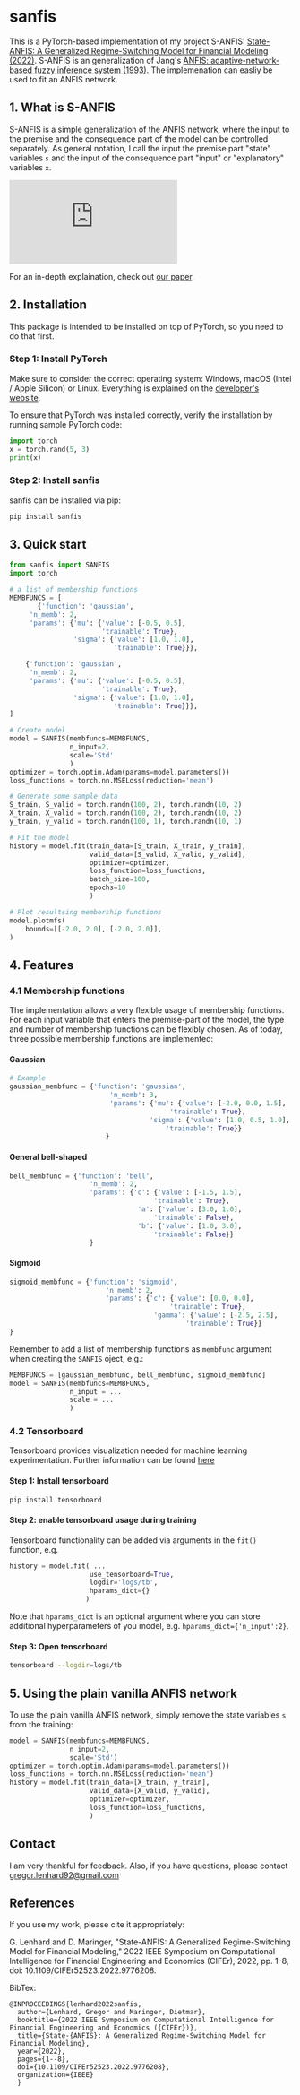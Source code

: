 # sanfis

This is a PyTorch-based implementation of my project S-ANFIS: [State-ANFIS: A Generalized Regime-Switching Model for Financial Modeling (2022)](https://ieeexplore.ieee.org/abstract/document/9776208). S-ANFIS is an generalization of Jang's [ANFIS: adaptive-network-based fuzzy inference system (1993)](https://ieeexplore.ieee.org/abstract/document/256541). The implemenation can easliy be used to fit an ANFIS network.

## 1. What is S-ANFIS

S-ANFIS is a simple generalization of the ANFIS network, where the input to the premise and the consequence part of the model can be controlled separately. As general notation, I call the input the premise part "state" variables ``s`` and the input of the consequence part "input" or "explanatory" variables ``x``. 

![S-ANFIS architecture](https://github.com/gregorLen/sanfis-pytorch/blob/main/sanfis_architecture.pdf?raw=true)

For an in-depth explaination, check out [our paper](https://ieeexplore.ieee.org/abstract/document/9776208).

## 2. Installation
This package is intended to be installed on top of PyTorch, so you need to do that first.
### Step 1: Install PyTorch
Make sure to consider the correct operating system: Windows, macOS (Intel / Apple Silicon) or Linux. Everything is explained on the [developer's website](https://pytorch.org/get-started/locally/). 

To ensure that PyTorch was installed correctly, verify the installation by running sample PyTorch code:

```python
import torch
x = torch.rand(5, 3)
print(x)
```
### Step 2: Install sanfis
sanfis can be installed via pip:

```bash
pip install sanfis
```

## 3. Quick start

```python
from sanfis import SANFIS
import torch

# a list of membership functions
MEMBFUNCS = [
       {'function': 'gaussian',
     'n_memb': 2,
     'params': {'mu': {'value': [-0.5, 0.5],
                       'trainable': True},
                'sigma': {'value': [1.0, 1.0],
                          'trainable': True}}},

    {'function': 'gaussian',
     'n_memb': 2,
     'params': {'mu': {'value': [-0.5, 0.5],
                       'trainable': True},
                'sigma': {'value': [1.0, 1.0],
                          'trainable': True}}},
]

# Create model
model = SANFIS(membfuncs=MEMBFUNCS,
               n_input=2,
               scale='Std'
               )
optimizer = torch.optim.Adam(params=model.parameters())
loss_functions = torch.nn.MSELoss(reduction='mean')

# Generate some sample data
S_train, S_valid = torch.randn(100, 2), torch.randn(10, 2)
X_train, X_valid = torch.randn(100, 2), torch.randn(10, 2)
y_train, y_valid = torch.randn(100, 1), torch.randn(10, 1)

# Fit the model
history = model.fit(train_data=[S_train, X_train, y_train],
                    valid_data=[S_valid, X_valid, y_valid],
                    optimizer=optimizer,
                    loss_function=loss_functions,
                    batch_size=100,
                    epochs=10
                    )

# Plot resultsing membership functions 
model.plotmfs(
    bounds=[[-2.0, 2.0], [-2.0, 2.0]],
)
```

## 4. Features
### 4.1 Membership functions
The implementation allows a very flexible usage of membership functions. For each input variable that enters the premise-part of the model, the type and number of membership functions can be flexibly chosen. As of today, three possible membership functions are implemented:

#### Gaussian
```python
# Example
gaussian_membfunc = {'function': 'gaussian',
						 'n_memb': 3,
						 'params': {'mu': {'value': [-2.0, 0.0, 1.5],
						                'trainable': True},
						           'sigma': {'value': [1.0, 0.5, 1.0],
						               'trainable': True}}
						}
```

#### General bell-shaped
```python
bell_membfunc = {'function': 'bell',
					'n_memb': 2,
					'params': {'c': {'value': [-1.5, 1.5],
					                'trainable': True},
					            'a': {'value': [3.0, 1.0],
					                'trainable': False},
					            'b': {'value': [1.0, 3.0],
					                'trainable': False}}
					}
```
#### Sigmoid
```python
sigmoid_membfunc = {'function': 'sigmoid',
						'n_memb': 2,
						'params': {'c': {'value': [0.0, 0.0],
						                'trainable': True},
						            'gamma': {'value': [-2.5, 2.5],
						                    'trainable': True}}
}
```

Remember to add a list of membership functions as `membfunc` argument when creating the ```SANFIS``` oject, e.g.:

```python
MEMBFUNCS = [gaussian_membfunc, bell_membfunc, sigmoid_membfunc]
model = SANFIS(membfuncs=MEMBFUNCS,
			   n_input = ...
			   scale = ...
			   )
```

### 4.2 Tensorboard
Tensorboard provides visualization needed for machine learning experimentation. Further information can be found [here](https://www.tensorflow.org/tensorboard)

#### Step 1: Install tensorboard
```bash
pip install tensorboard
```

#### Step 2: enable tensorboard usage during training

Tensorboard functionality can be added via arguments in the `fit()` function, e.g.

```python
history = model.fit( ...
                    use_tensorboard=True,
                    logdir='logs/tb',
                    hparams_dict={}
                   )
```
Note that `hparams_dict` is an optional argument where you can store additional hyperparameters of you model, e.g. `hparams_dict={'n_input':2}`.

#### Step 3: Open tensorboard
```bash
tensorboard --logdir=logs/tb
```


## 5. Using the plain vanilla ANFIS network
To use the plain vanilla ANFIS network, simply remove the state variables `s` from the training:

```python
model = SANFIS(membfuncs=MEMBFUNCS,
               n_input=2,
               scale='Std')
optimizer = torch.optim.Adam(params=model.parameters())
loss_functions = torch.nn.MSELoss(reduction='mean')
history = model.fit(train_data=[X_train, y_train],
                    valid_data=[X_valid, y_valid],
                    optimizer=optimizer,
                    loss_function=loss_functions,
                    )
```

## Contact
I am very thankful for feedback. Also, if you have questions, please contact gregor.lenhard92@gmail.com



## References
If you use my work, please cite it appropriately:


G. Lenhard and D. Maringer, "State-ANFIS: A Generalized Regime-Switching Model for Financial Modeling," 2022 IEEE Symposium on Computational Intelligence for Financial Engineering and Economics (CIFEr), 2022, pp. 1-8, doi: 10.1109/CIFEr52523.2022.9776208.

BibTex:


```
@INPROCEEDINGS{lenhard2022sanfis,
  author={Lenhard, Gregor and Maringer, Dietmar},
  booktitle={2022 IEEE Symposium on Computational Intelligence for Financial Engineering and Economics ({CIFEr})}, 
  title={State-{ANFIS}: A Generalized Regime-Switching Model for Financial Modeling}, 
  year={2022},
  pages={1--8},
  doi={10.1109/CIFEr52523.2022.9776208},
  organization={IEEE}
  }
```
